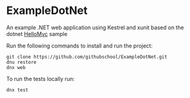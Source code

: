 # ExampleDotNet
An example .NET web application using Kestrel and xunit based on the dotnet [HelloMvc](https://github.com/aspnet/Home/tree/dev/samples/latest/HelloMvc) sample

Run the following commands to install and run the project:
```
git clone https://github.com/githubschool/ExampleDotNet.git
dnu restore
dnx web
```
To run the tests locally run:
```
dnx test
```
